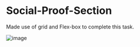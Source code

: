 # Social-Proof-Section

Made use of grid and Flex-box to complete this task.

![image](https://user-images.githubusercontent.com/95531716/154391174-61deba91-4cf3-4b9d-9ed4-2bedbfb32300.png)
